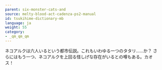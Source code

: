 ```yaml
---
parent: six-monster-cats-and
source: melty-blood-act-cadenza-ps2-manual
id: tsukihime-dictionary-mb
language: ja
weight: 55
category:
- _qm_qm_qm
---
```


ネコアルクは六人いるという都市伝説。これもいわゆる一つのタタリ……か？
さらにはもう一つ、ネコアルクを上回る怪しげな存在がいるとの噂もある。カオス！
